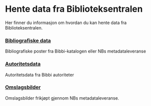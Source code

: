 # Hente data fra Biblioteksentralen

Her finner du informasjon om hvordan du kan hente data fra Biblioteksentralen.

### [Bibliografiske data](./bibliografiske-data/)

Bibliografiske poster fra Bibbi-katalogen eller NBs metadataleveranse

### [Autoritetsdata](./autoritetsdata/)

Autoritetsdata fra Bibbi autoriteter
### [Omslagsbilder](./omslagsbilder/)

Omslagsbilder frikjøpt gjennom NBs metadataleveranse.
